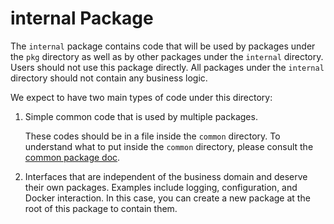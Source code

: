 # internal Package

The `internal` package contains code that will be used by packages under the `pkg` directory as well as by other packages under the `internal` directory. Users should not use this package directly. All packages under the `internal` directory should not contain any business logic.

We expect to have two main types of code under this directory:

1.  Simple common code that is used by multiple packages.

    These codes should be in a file inside the `common` directory. To understand what to put inside the `common` directory, please consult the [common package doc](./common/README.md).

2. Interfaces that are independent of the business domain and deserve their own packages. Examples include logging, configuration, and Docker interaction. In this case, you can create a new package at the root of this package to contain them.
